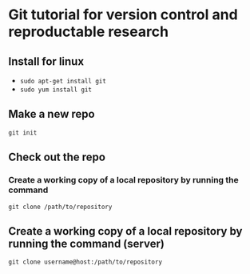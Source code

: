 # Git tutorial for version control and reproductable research

## Install for linux
- ```sudo apt-get install git```
- ```sudo yum install git```

## Make a new repo
```git init```

## Check out the repo

### Create a working copy of a local repository by running the command
```git clone /path/to/repository```

## Create a working copy of a local repository by running the command (server)
```git clone username@host:/path/to/repository```
